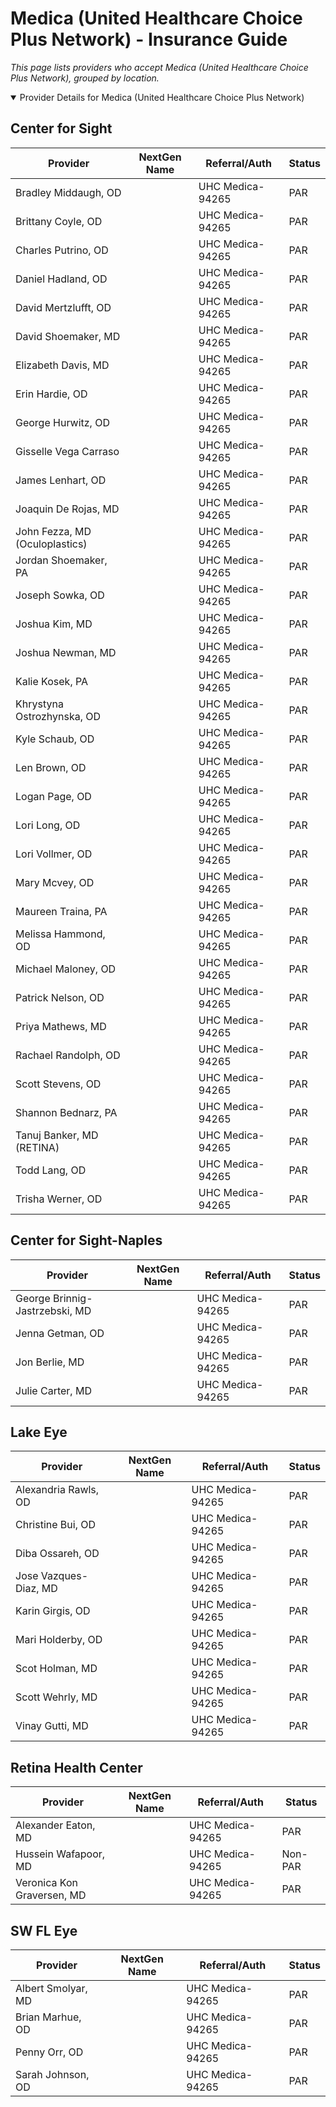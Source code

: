 # Medica (United Healthcare Choice Plus Network) - Insurance Guide

*This page lists providers who accept Medica (United Healthcare Choice Plus Network), grouped by location.*

<details open><summary>Provider Details for Medica (United Healthcare Choice Plus Network)</summary>

## Center for Sight

| Provider | NextGen Name | Referral/Auth | Status |
|----------|-------------|--------------|--------|
| Bradley Middaugh, OD |  | UHC Medica-94265 | PAR |
| Brittany Coyle, OD |  | UHC Medica-94265 | PAR |
| Charles Putrino, OD |  | UHC Medica-94265 | PAR |
| Daniel Hadland, OD |  | UHC Medica-94265 | PAR |
| David Mertzlufft, OD |  | UHC Medica-94265 | PAR |
| David Shoemaker, MD |  | UHC Medica-94265 | PAR |
| Elizabeth Davis, MD |  | UHC Medica-94265 | PAR |
| Erin Hardie, OD |  | UHC Medica-94265 | PAR |
| George Hurwitz, OD |  | UHC Medica-94265 | PAR |
| Gisselle Vega Carraso |  | UHC Medica-94265 | PAR |
| James Lenhart, OD |  | UHC Medica-94265 | PAR |
| Joaquin De Rojas, MD |  | UHC Medica-94265 | PAR |
| John Fezza, MD (Oculoplastics) |  | UHC Medica-94265 | PAR |
| Jordan Shoemaker, PA |  | UHC Medica-94265 | PAR |
| Joseph Sowka, OD |  | UHC Medica-94265 | PAR |
| Joshua Kim, MD |  | UHC Medica-94265 | PAR |
| Joshua Newman, MD |  | UHC Medica-94265 | PAR |
| Kalie Kosek, PA |  | UHC Medica-94265 | PAR |
| Khrystyna Ostrozhynska, OD |  | UHC Medica-94265 | PAR |
| Kyle Schaub, OD |  | UHC Medica-94265 | PAR |
| Len Brown, OD |  | UHC Medica-94265 | PAR |
| Logan Page, OD |  | UHC Medica-94265 | PAR |
| Lori Long, OD |  | UHC Medica-94265 | PAR |
| Lori Vollmer, OD |  | UHC Medica-94265 | PAR |
| Mary Mcvey, OD |  | UHC Medica-94265 | PAR |
| Maureen Traina, PA |  | UHC Medica-94265 | PAR |
| Melissa Hammond, OD |  | UHC Medica-94265 | PAR |
| Michael Maloney, OD |  | UHC Medica-94265 | PAR |
| Patrick Nelson, OD |  | UHC Medica-94265 | PAR |
| Priya Mathews, MD |  | UHC Medica-94265 | PAR |
| Rachael Randolph, OD |  | UHC Medica-94265 | PAR |
| Scott Stevens, OD |  | UHC Medica-94265 | PAR |
| Shannon Bednarz, PA |  | UHC Medica-94265 | PAR |
| Tanuj Banker, MD (RETINA) |  | UHC Medica-94265 | PAR |
| Todd Lang, OD |  | UHC Medica-94265 | PAR |
| Trisha Werner, OD |  | UHC Medica-94265 | PAR |

## Center for Sight-Naples

| Provider | NextGen Name | Referral/Auth | Status |
|----------|-------------|--------------|--------|
| George Brinnig-Jastrzebski, MD |  | UHC Medica-94265 | PAR |
| Jenna Getman, OD |  | UHC Medica-94265 | PAR |
| Jon Berlie, MD |  | UHC Medica-94265 | PAR |
| Julie Carter, MD |  | UHC Medica-94265 | PAR |

## Lake Eye 

| Provider | NextGen Name | Referral/Auth | Status |
|----------|-------------|--------------|--------|
| Alexandria Rawls, OD |  | UHC Medica-94265 | PAR |
| Christine Bui, OD |  | UHC Medica-94265 | PAR |
| Diba Ossareh, OD |  | UHC Medica-94265 | PAR |
| Jose Vazques-Diaz, MD |  | UHC Medica-94265 | PAR |
| Karin Girgis, OD |  | UHC Medica-94265 | PAR |
| Mari Holderby, OD |  | UHC Medica-94265 | PAR |
| Scot Holman, MD |  | UHC Medica-94265 | PAR |
| Scott Wehrly, MD |  | UHC Medica-94265 | PAR |
| Vinay Gutti, MD |  | UHC Medica-94265 | PAR |

## Retina Health Center

| Provider | NextGen Name | Referral/Auth | Status |
|----------|-------------|--------------|--------|
| Alexander Eaton, MD |  | UHC Medica-94265 | PAR |
| Hussein Wafapoor, MD |  | UHC Medica-94265 | Non-PAR |
| Veronica Kon Graversen, MD |  | UHC Medica-94265 | PAR |

## SW FL Eye

| Provider | NextGen Name | Referral/Auth | Status |
|----------|-------------|--------------|--------|
| Albert Smolyar, MD |  | UHC Medica-94265 | PAR |
| Brian Marhue, OD |  | UHC Medica-94265 | PAR |
| Penny Orr, OD |  | UHC Medica-94265 | PAR |
| Sarah Johnson, OD |  | UHC Medica-94265 | PAR |

</details>

